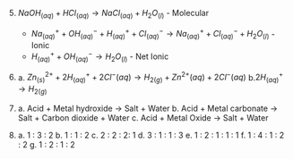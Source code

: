 

5. $NaOH_{(aq)} + HCl_{(aq)} \rightarrow  NaCl_{(aq)} + H_2O_{(l)}$ - Molecular
	* $Na^+_{(aq)}+OH^-_{(aq)}+H^+_{(aq)}+Cl^-_{(aq)}\rightarrow Na^+_{(aq)}+Cl^-_{(aq)}+H_2O_{(l)}$ - Ionic
	* $H^+_{(aq)}+OH^-_{(aq)}\rightarrow H_2O_{(l)}$ - Net Ionic

6. a. $Zn^{2+}_{(s)}+2H^{+}_{(aq)}+2Cl^{-}{(aq)}\rightarrow H_{2(g)} +Zn^{2+}{(aq)} +2Cl^{-}{(aq)}$
     b.$2H^{+}_{(aq)} \rightarrow H_{2(g)}$ 

8. a. Acid + Metal hydroxide -> Salt + Water
     b. Acid + Metal carbonate -> Salt + Carbon dioxide + Water
     c. Acid + Metal Oxide -> Salt + Water

12. a. 1 : 3 : 2
       b. 1 : 1 : 2
       c. 2 : 2 : 2: 1
       d. 3 : 1 : 1 : 3
       e. 1 : 2 : 1 : 1 : 1
       f.  1 : 4 : 1 : 2 : 2
       g. 1 : 2 : 1 : 2